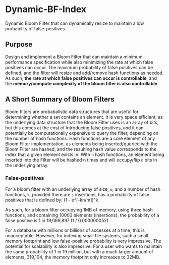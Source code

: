 # Dynamic-BF-Index
Dynamic Bloom Filter that can dynamically resize to maintain a low probability of false-positives.

## Purpose
Design and implement a Bloom Filter that can maintain a minimum performance specification while also minimizing the rate at which false positives can occur. The maximum probability of false positives can be defined, and the filter will resize and add/remove hash functions as needed. As such, **the rate at which false positives can occur is controllable**, and the **memory/compute complexity of the bloom filter is also controllable**.

## A Short Summary of Bloom Filters
Bloom filters are probabalistic data structures that are useful for determining whether a set contains an element. It is very space efficient, as the underlying data structure that the Bloom Filter uses is an array of bits, but this comes at the cost of introducing false positives, and it can potentially be computationally expensive to query the filter, depending on the number of hash functions. Hash functions are a core element of any Bloom Filter implementation, as elements being inserted/queried with the Bloom Filter are hashed, and the resulting hash value corresponds to the index that a given element exists in. With ```n``` hash functions, an element being inserted into the Filter will be hashed n times and will occupy/flip ```n``` bits in the underlying array. 

### False-positives
For a bloom filter with an underlying array of size, ```m```, and a number of hash functions, ```k```, provided there are ```j``` insertions, has a probability of false positives that is defined by: (1 - e^[-kn/m])^k

As such, for a bloom filter occupying 1MB of memory, using three hash functions, and containing 10000 elements (insertions), the probability of a false positive is 1 in 19,069,897 (1 / 0.000000052).

For a database with millions or billions of accesses at a time, this is unacceptable. However, for indexing small file systems, such a small memory footprint and low false-positive probability is very impressive. The potential for scalability is also impressive. For a user who wants to maintain the same probability of 1 in 19 million, but with a much larger amount of elements, 319,104, the memory footprint only increases to 32MB.
